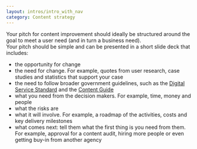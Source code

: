```yaml
---
layout: intros/intro_with_nav
category: Content strategy
---
```

Your pitch for content improvement should ideally be structured around the goal to meet a user need (and in turn a business need).  
Your pitch should be simple and can be presented in a short slide deck that includes:
- the opportunity for change
- the need for change. For example, quotes from user research, case studies and statistics that support your case
- the need to follow broader government guidelines, such as the [Digital Service Standard](/digital-service-standard/) and the [Content Guide](https://guides.service.gov.au/content-guide/)
- what you need from the decision makers. For example, time, money and people
- what the risks are
- what it will involve. For example, a roadmap of the activities, costs and key delivery milestones
- what comes next: tell them what the first thing is you need from them. For example, approval for a content audit, hiring more people or even getting buy-in from another agency


